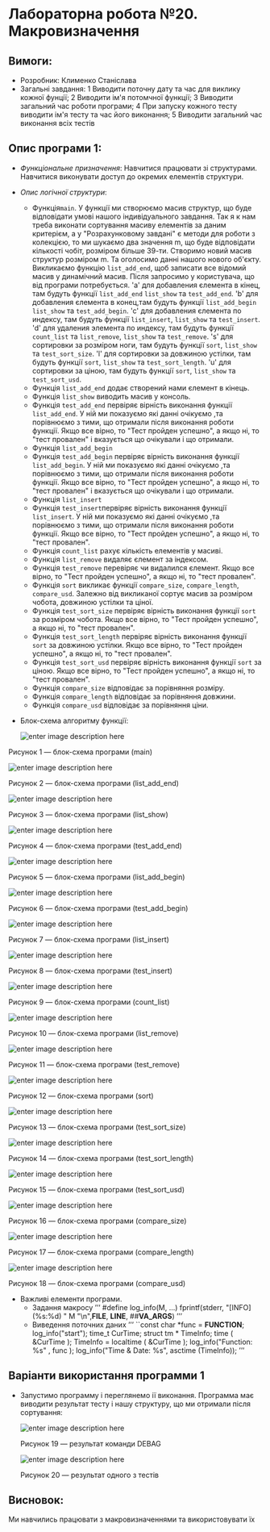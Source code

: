 # Лабораторна робота №20. Макровизначення
## Вимоги:
-   Розробник: Клименко Станіслава
-   Загальні завдання: 
    1 Виводити поточну дату та час для виклику кожної фунції;
    2 Виводити ім'я потомчної функції;
    3 Виводити загальний час роботи програми;
    4 При запуску кожного тесту виводити ім'я тесту та час його виконання;
    5 Виводити загальний час виконання всіх тестів

## Опис програми 1:

- *Функціональне призначення*: Навчитися працювати зі структурами. Навчитися виконувати доступ до окремих елементів структури. 

- *Опис логічної структури*:
    - Функція``main``. У функції ми створюємо масив структур, що буде відповідати умові нашого індивідуального завдання. 
      Так я к нам треба виконати сортування масиву елементів за даним критерієм, а у "Розрахунковому завдані" є методи для роботи з колекцією, то ми шукаємо два значення m, що буде відповідати кількості чобіт, розміром більше 39-ти. 
      Створимо новий масив структур розміром m. Та оголосимо данні нашого нового об'єкту.
      Викликаємо функцію ``list_add_end``, щоб записати все відомий масив у динамічний масив. Після запросимо у користувача, що від програми потребується.
      'a' для добавления єлемента в кінец, там будуть функції ``list_add_end``  ``list_show`` та ``test_add_end``.
      'b'  для добавления єлемента в конец,там будуть функції ``list_add_begin`` ``list_show`` та ``test_add_begin``.
      'c'  для добавления єлемента по индексу, там будуть функції ``list_insert``, ``list_show`` та ``test_insert``.
      'd' для удаления элемента по индексу, там будуть функції ``count_list`` та ``list_remove``, ``list_show`` та ``test_remove``.
      's' для сортировки за розміром ноги, там будуть функції ``sort``, ``list_show`` та ``test_sort_size``.
      'l' для сортировки за довжиною устілки, там будуть функції ``sort``, ``list_show`` та ``test_sort_length``.
      'u' для сортировки за ціною, там будуть функції ``sort``, ``list_show`` та ``test_sort_usd``.
    - Функція ``list_add_end`` додає створений нами єлемент в кінець.
    - Функція ``list_show`` виводить масив у консоль.
    - Функція ``test_add_end`` первіряє вірність виконання функції ``list_add_end``. У ній ми показуємо які данні очікуємо ,та порівнюємо з тими, що отримали після виконання роботи функції.
      Якщо все вірно, то "Тест пройден успешно", а якщо ні, то "тест провален" і вказується що очікували і що отримали.
    - Функція ``list_add_begin``
    - Функція ``test_add_begin`` первіряє вірність виконання функції ``list_add_begin``. У ній ми показуємо які данні очікуємо ,та порівнюємо з тими, що отримали після виконання роботи функції.
      Якщо все вірно, то "Тест пройден успешно", а якщо ні, то "тест провален" і вказується що очікували і що отримали.
    - Функція ``list_insert``
    - Функція ``test_insert``первіряє вірність виконання функції ``list_insert``. У ній ми показуємо які данні очікуємо ,та порівнюємо з тими, що отримали після виконання роботи функції.
      Якщо все вірно, то "Тест пройден успешно", а якщо ні, то "тест провален".
    - Функція ``count_list`` рахує кількість елементів у масиві.
    - Функція ``list_remove`` видаляє єлемент за індексом.
    - Функція ``test_remove`` перевіряє чи видалился єлемент. Якщо все вірно, то "Тест пройден успешно", а якщо ні, то "тест провален".
    - Функція ``sort`` викликає функції ``compare_size``, ``compare_length``, ``compare_usd``. Залежно від викликаної сортує масив за розміром чобота, довжиною устілки та ціної.
    - Функція ``test_sort_size`` первіряє вірність виконання функції ``sort`` за розміром чобота. Якщо все вірно, то "Тест пройден успешно", а якщо ні, то "тест провален".
    - Функція ``test_sort_length`` первіряє вірність виконання функції ``sort`` за довжиною устілки. Якщо все вірно, то "Тест пройден успешно", а якщо ні, то "тест провален".
    - Функція ``test_sort_usd`` первіряє вірність виконання функції ``sort`` за ціною. Якщо все вірно, то "Тест пройден успешно", а якщо ні, то "тест провален".
    - Функція ``compare_size`` відповідає за порівняння розміру.
    - Функція ``compare_length`` відповідає за порівняння довжини.
    - Функція ``compare_usd`` відповідає за порівняння ціни.
- Блок-схема алгоритму функції:

  ![enter image description here](asses/main19.png)

Рисунок 1 — блок-схема програми (main)

![enter image description here](asses/list_add_end19.png)

Рисунок 2 — блок-схема програми (list_add_end)

![enter image description here](asses/list_show19.png)

Рисунок 3 — блок-схема програми (list_show)

![enter image description here](asses/test_add_end19.png)

Рисунок 4 — блок-схема програми (test_add_end)

![enter image description here](asses/list_add_begin19.png)

Рисунок 5 — блок-схема програми (list_add_begin)

![enter image description here](asses/test_add_begin19.png)

Рисунок 6 — блок-схема програми (test_add_begin)

![enter image description here](asses/list_insert19.png)

Рисунок 7 — блок-схема програми (list_insert)

![enter image description here](asses/test_insert19.png)

Рисунок 8 — блок-схема програми (test_insert)

![enter image description here](asses/count_list19.png)

Рисунок 9 — блок-схема програми (count_list)

![enter image description here](asses/list_remove19.png)

Рисунок 10 — блок-схема програми (list_remove)

![enter image description here](asses/test_remove19.png)

Рисунок 11 — блок-схема програми (test_remove)

![enter image description here](asses/sort19.png)

Рисунок 12 — блок-схема програми (sort)

![enter image description here](asses/test_size19.png)

Рисунок 13 — блок-схема програми (test_sort_size)

![enter image description here](asses/test_length19.png)

Рисунок 14 — блок-схема програми (test_sort_length)

![enter image description here](asses/test_usd19.png)

Рисунок 15 — блок-схема програми (test_sort_usd)

![enter image description here](asses/compare_size19.png)

Рисунок 16 — блок-схема програми (compare_size)

![enter image description here](asses/compare_length19.png)

Рисунок 17 — блок-схема програми (compare_length)

![enter image description here](asses/compare_usd19.png)

Рисунок 18 — блок-схема програми (compare_usd)

- Важливі елементи програми.
    * Задання макросу 
    ʼʼʼ 
      #define log_info(M, ...) fprintf(stderr, "[INFO] (%s:%d) " M "\n",__FILE__, __LINE__, ##__VA_ARGS__)
    ʼʼʼ
    * Виведення поточних даних
      ʼʼʼ
      ``const char *func = __FUNCTION__;
      log_info("start");
      time_t CurTime;
      struct tm * TimeInfo;
      time ( &CurTime );
      ТimeInfo = localtime ( &CurTime );
      log_info("Function: %s" , func );
      log_info("Time & Date: %s", asctime (TimeInfo));
      ʼʼʼ
## Варіанти використання программи 1
- Запустимо программу і переглянемо ії виконання. Программа має виводити результат тесту і нашу структуру, що ми отримали після сортування:
  
  ![enter image description here](asses/test1.png)
  
  Рисунок 19 — результат команди DEBAG

  ![enter image description here](asses/test2.png)

  Рисунок 20 — результат одного з тестів

  

## Висновок:
Ми навчились працювати з макровизначеннями та використовувати їх